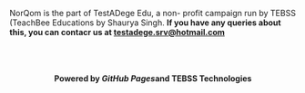 NorQom is the part of TestADege Edu, a non- profit campaign run by TEBSS (TeachBee Educations by Shaurya Singh.
<b> If you have any queries about this, you can contacr us at testadege.srv@hotmail.com<b>
<br>
</br>
<br>
</br>
<center>Powered by <i>GitHub Pages</i>and TEBSS Technologies </center>
